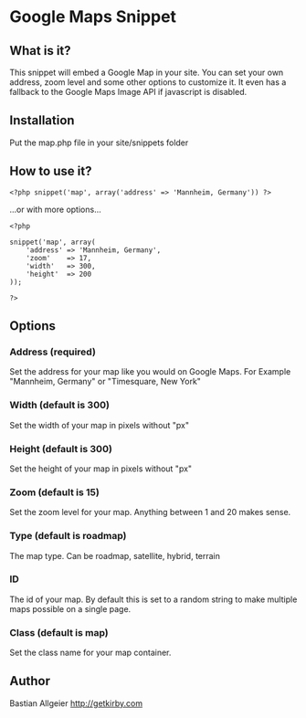 # Google Maps Snippet

## What is it?

This snippet will embed a Google Map in your site. You can set your own address, zoom level and some other options to customize it. It even has a fallback to the Google Maps Image API if javascript is disabled. 

## Installation 

Put the map.php file in your site/snippets folder

## How to use it?

    <?php snippet('map', array('address' => 'Mannheim, Germany')) ?>
	
…or with more options…

    <?php 

	snippet('map', array(
		'address' => 'Mannheim, Germany',
		'zoom'    => 17,
		'width'   => 300,
		'height'  => 200
	));

	?>
	    
## Options

### Address (required)

Set the address for your map like you would on Google Maps. For Example "Mannheim, Germany" or "Timesquare, New York"

### Width (default is 300)

Set the width of your map in pixels without "px"

### Height (default is 300)

Set the height of your map in pixels without "px"

### Zoom (default is 15)

Set the zoom level for your map. Anything between 1 and 20 makes sense. 

### Type (default is roadmap)

The map type. Can be roadmap, satellite, hybrid, terrain

### ID 

The id of your map. By default this is set to a random string to make multiple maps possible on a single page. 

### Class (default is map)

Set the class name for your map container. 


## Author
Bastian Allgeier
<http://getkirby.com>